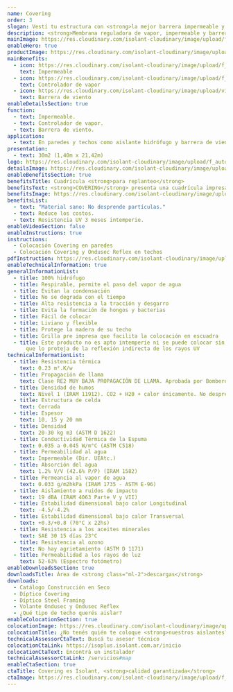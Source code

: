 ```yaml
---
name: Covering
order: 3
slogan: Vestí tu estructura con <strong>la mejor barrera impermeable y respirable</strong>
description: <strong>Membrana reguladora de vapor, impermeable y barrera de vientos para steel framing.</strong><br /><br /><strong>Covering®</strong> es una innovadora subcobertura bicapa, fabricada a base de materiales altamente resistentes que lo hacen ideal para proteger sus paredes de filtraciones y humedad. En este tipo de sistemas, Covering® funciona como una excelente barrera hidrófuga y barrera de viento.<br /><br /><strong>Covering®</strong> evita filtraciones de calor ahorrando energía para calefaccionar y/o refrigerar su casa.
mainImage: https://res.cloudinary.com/isolant-cloudinary/image/upload/f_auto,q_auto:good/website-2021/products/covering/isolant-aislantes-linea-construccion-en-seco-covering-imagen.jpg
enableHero: true
productImage: https://res.cloudinary.com/isolant-cloudinary/image/upload/f_auto,q_auto:good/website-2021/products/covering/isolant-aislantes-linea-construccion-en-seco-covering-producto-rollo.png
mainBenefits:
  - icon: https://res.cloudinary.com/isolant-cloudinary/image/upload/f_auto,q_auto:good/website-2021/products/covering/isolant-aislantes-linea-construccion-en-seco-covering-beneficio-1.svg
    text: Impermeable
  - icon: https://res.cloudinary.com/isolant-cloudinary/image/upload/f_auto,q_auto:good/website-2021/products/covering/isolant-aislantes-linea-construccion-en-seco-covering-beneficio-2.svg
    text: Controlador de vapor
  - icon: https://res.cloudinary.com/isolant-cloudinary/image/upload/v1635429089/website-2021/products/covering/isolant-aislantes-linea-construccion-en-seco-covering-beneficio-3.svg
    text: Barrera de viento
enableDetailsSection: true
function:
  - text: Impermeable.
  - text: Controlador de vapor.
  - text: Barrera de viento.
application:
  - text: En paredes y techos como aislante hidrófugo y barrera de viento.
presentation:
  - text: 30m2 (1,40m x 21,42m)
logo: https://res.cloudinary.com/isolant-cloudinary/image/upload/f_auto,q_auto:good/website-2021/products/covering/isolant-aislantes-linea-construccion-en-seco-covering-logo.jpg
detailsImage: https://res.cloudinary.com/isolant-cloudinary/image/upload/f_auto,q_auto:good/website-2021/products/covering/isolant-aislantes-linea-construccion-en-seco-covering-imagen-detalle.jpg
enableBenefitsSection: true
benefitsTitle: Cuadrícula <strong>para replanteo</strong>
benefitsText: <strong>COVERING</strong> presenta una cuadrícula impresa en su cara superior, haciendo de su colocación y replanteo en tabiques y techos de steel framing y balloon framing, mucho más fácil y ágil.<br /><br />Además gracias a su tramado y composición bicapa, <strong>Covering</strong> es un material con alta resistencia al rasgado, provocado por vientos de altas velocidades y manipuleos en obra.
benefitsImage: https://res.cloudinary.com/isolant-cloudinary/image/upload/f_auto,q_auto:good/website-2021/products/covering/isolant-aislantes-linea-construccion-en-seco-covering-beneficio-exclusivo.jpg
benefitsList:
  - text: "Material sano: No desprende partículas."
  - text: Reduce los costos.
  - text: Resistencia UV 3 meses intemperie.
enableVideoSection: false
enableInstructions: true
instructions:
  - Colocación Covering en paredes
  - Colocación Covering y Ondusec Reflex en techos
pdfInstruction: https://res.cloudinary.com/isolant-cloudinary/image/upload/v1658315606/website-2021/downloads/colocacion-covering.pdf
enableTechnicalInformation: true
generalInformationList:
  - title: 100% hidrófugo
  - title: Respirable, permite el paso del vapor de agua
  - title: Evitan la condensación
  - title: No se degrada con el tiempo
  - title: Alta resistencia a la tracción y desgarro
  - title: Evita la formación de hongos y bacterias
  - title: Fácil de colocar
  - title: Liviano y flexible
  - title: Protege la madera de su techo
  - title: Grilla pre impresa que facilita la colocación en escuadra
  - title: Este producto no es apto intemperie ni se puede colocar sin un cielorraso
      que lo proteja de la reflexión indirecta de los rayos UV
technicalInformationList:
  - title: Resistencia térmica
    text: 0.23 m².K/w
  - title: Propagación de llama
    text: Clase RE2 MUY BAJA PROPAGACIÓN DE LLAMA. Aprobada por Bomberos Argentina.
  - title: Densidad de humos
    text: Nivel 1 (IRAM 11912). CO2 + H20 + calor únicamente. No desprende gases envenenantes.
  - title: Estructura de celda
    text: Cerrada
  - title: Espesor
    text: 10, 15 y 20 mm
  - title: Densidad
    text: 20-30 kg m3 (ASTM D 1622)
  - title: Conductividad Térmica de la Espuma
    text: 0.035 a 0.045 W/m°C (ASTM C518)
  - title: Permeabilidad al agua
    text: Impermeable (Dir. UEAtc.)
  - title: Absorción del agua
    text: 1.2% V/V (42.6% P/P) (IRAM 1582)
  - title: Permeancia al vapor de agua
    text: 0.033 g/m2hkPa (IRAM 1735 - ASTM E-96)
  - title: Aislamiento a ruidos de impacto
    text: 19 dBA (IRAM 4063 Parte V y VII)
  - title: Estabilidad dimensional bajo calor Longitudinal
    text: -4.5/-4.2%
  - title: Estabilidad dimensional bajo calor Transversal
    text: +0.3/+0.8 (70°C x 22hs)
  - title: Resistencia a los aceites minerales
    text: SAE 30 15 días 23°C
  - title: Resistencia al ozono
    text: No hay agrietamiento (ASTM D 1171)
  - title: Permeabilidad a los rayos de luz
    text: 52-63% (Espectro fotómetro)
enableDownloadsSection: true
downloadsTitle: Área de <strong class="ml-2">descargas</strong>
downloads:
  - Catálogo Construcción en Seco
  - Díptico Covering
  - Díptico Steel Framing
  - Volante Ondusec y Ondusec Reflex
  - ¿Qué tipo de techo querés aislar?
enableColocationSection: true
colocationImage: https://res.cloudinary.com/isolant-cloudinary/image/upload/f_auto,q_auto:good/website-2021/owners/homepage/isolant-aislantes-duenos-e-inquilinos-isoplus-colocation.jpg
colocationTitle: ¿No tenés quién te coloque <strong>nuestros aislantes?</strong>
technicalAssessorCtaText: Buscá tu asesor técnico
colocationCtaLink: https://isoplus.isolant.com.ar/inicio
colocationCtaText: Encontrá un instalador
technicalAssessorCtaLink: /servicios#map
enableCtaSection: true
ctaTitle: Covering es Isolant, <strong>calidad garantizada</strong>
ctaImage: https://res.cloudinary.com/isolant-cloudinary/image/upload/f_auto,q_auto:good/website-2021/products/covering/isolant-aislantes-linea-construccion-en-seco-covering-cta.jpg
---
```

